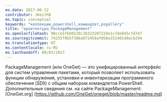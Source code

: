 ```yaml
---
ms.date: 2017-06-12
contributor: JKeithB
ms.topic: conceptual
keywords: "коллекции,powershell,командлет,psgallery"
title: "архитектура_PackageManagement"
ms.openlocfilehash: 90cce5fb60120c2832320722de1c7de845cfd747
ms.sourcegitcommit: 74255f0b5f386a072458af058a15240140acb294
ms.translationtype: HT
ms.contentlocale: ru-RU
ms.lasthandoff: 08/03/2017
---
```

PackageManagement (или OneGet) — это унифицированный интерфейс для систем управления пакетами, который позволяет использовать функции обнаружения, установки и инвентаризации программного обеспечения (SDII) с общим набором командлетов PowerShell. Дополнительные сведения см. на сайте PackageManagement: [OneGet.org] (https://github.com/OneGet/oneget/blob/master/readme.md)

